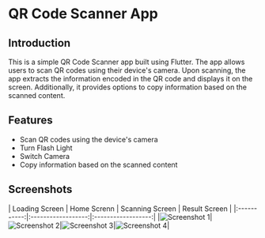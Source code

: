 # QR Code Scanner App

## Introduction

This is a simple QR Code Scanner app built using Flutter. The app allows users to scan QR codes using their device's camera. Upon scanning, the app extracts the information encoded in the QR code and displays it on the screen. Additionally, it provides options to copy information based on the scanned content.

## Features

- Scan QR codes using the device's camera
- Turn Flash Light
- Switch Camera
- Copy information based on the scanned content


## Screenshots
| Loading Screen | Home Screnn | Scanning Screen | Result Screen |
|:-----------:|:------------------:|:------------------:|
|![Screenshot 1](https://github.com/UjasBhatt10/PRODIGY_AD_05/blob/main/Screenshots/1.jpg)|![Screenshot 2](https://github.com/UjasBhatt10/PRODIGY_AD_05/blob/main/Screenshots/2.jpg)|![Screenshot 3](https://github.com/UjasBhatt10/PRODIGY_AD_5/blob/main/Screenshots/3.jpg)|![Screenshot 4](https://github.com/UjasBhatt10/PRODIGY_AD_5/blob/main/Screenshots/4.jpg)|



